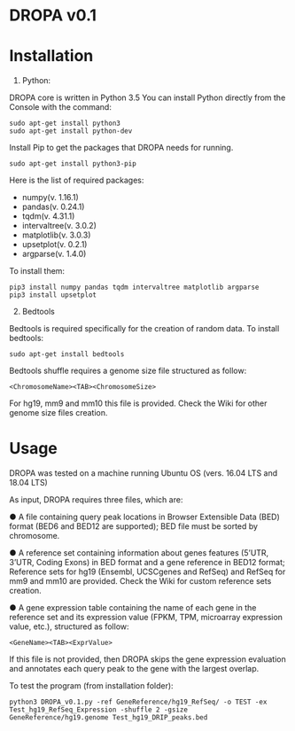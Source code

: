 # DROPA v0.1

# Installation
1) Python:

DROPA core is written in Python 3.5 You can install Python directly from the Console with the command:

	sudo apt-get install python3
	sudo apt-get install python-dev

Install Pip to get the packages that DROPA needs for running.

	sudo apt-get install python3-pip

Here is the list of required packages:

  - numpy(v. 1.16.1)
  - pandas(v. 0.24.1)
  - tqdm(v. 4.31.1)
  - intervaltree(v. 3.0.2)
  - matplotlib(v. 3.0.3)
  - upsetplot(v. 0.2.1)
  - argparse(v. 1.4.0)

To install them:

	pip3 install numpy pandas tqdm intervaltree matplotlib argparse
	pip3 install upsetplot

2) Bedtools

Bedtools is required specifically for the creation of random data. To install bedtools:

	sudo apt-get install bedtools

Bedtools shuffle requires a genome size file structured as follow:

	<ChromosomeName><TAB><ChromosomeSize>

For hg19, mm9 and mm10 this file is provided. Check the Wiki for other genome size files creation.

# Usage
DROPA was tested on a machine running Ubuntu OS (vers. 16.04 LTS and 18.04 LTS)

As input, DROPA requires three files, which are:

●	A file containing query peak locations in Browser Extensible Data (BED) format (BED6 and BED12 are supported); BED file must be sorted by chromosome.

●	A reference set containing information about genes features (5’UTR, 3’UTR, Coding Exons) in BED format and a gene reference in BED12 format; Reference sets for hg19 (Ensembl, UCSCgenes and RefSeq) and RefSeq for mm9 and mm10 are provided. Check the Wiki for custom reference sets creation.

●	A gene expression table  containing the name of each gene in the reference set and its expression value (FPKM, TPM, microarray expression value, etc.), structured as follow:

	<GeneName><TAB><ExprValue>

If this file is not provided, then DROPA skips the gene expression evaluation and annotates each query peak to the gene with the largest overlap.


To test the program (from installation folder):

	python3 DROPA_v0.1.py -ref GeneReference/hg19_RefSeq/ -o TEST -ex Test_hg19_RefSeq_Expression -shuffle 2 -gsize GeneReference/hg19.genome Test_hg19_DRIP_peaks.bed 

